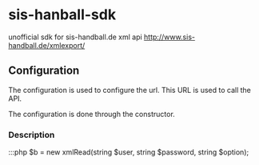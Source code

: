 # sis-hanball-sdk
unofficial sdk for sis-handball.de xml api <http://www.sis-handball.de/xmlexport/>

## Configuration
The configuration is used to configure the url. This URL is used to call the API.

The configuration is done through the constructor.

### Description
:::php
$b = new xmlRead(string $user, string $password, string $option);


